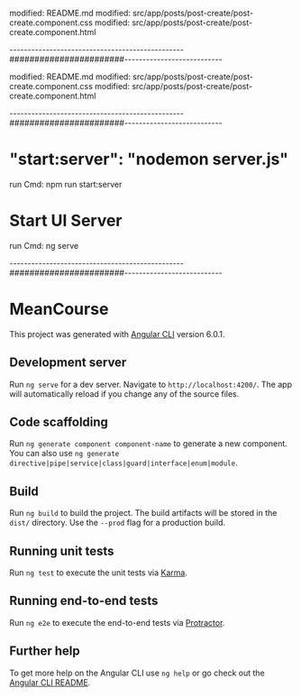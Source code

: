 modified:   README.md
modified:   src/app/posts/post-create/post-create.component.css
modified:   src/app/posts/post-create/post-create.component.html

------------------------------------------------#######################---------------------------

modified:   README.md
modified:   src/app/posts/post-create/post-create.component.css
modified:   src/app/posts/post-create/post-create.component.html

------------------------------------------------#######################---------------------------

# "start:server": "nodemon server.js"
run Cmd: npm run start:server

# Start UI Server
run Cmd: ng serve

------------------------------------------------#######################---------------------------

# MeanCourse

This project was generated with [Angular CLI](https://github.com/angular/angular-cli) version 6.0.1.

## Development server

Run `ng serve` for a dev server. Navigate to `http://localhost:4200/`. The app will automatically reload if you change any of the source files.

## Code scaffolding

Run `ng generate component component-name` to generate a new component. You can also use `ng generate directive|pipe|service|class|guard|interface|enum|module`.

## Build

Run `ng build` to build the project. The build artifacts will be stored in the `dist/` directory. Use the `--prod` flag for a production build.

## Running unit tests

Run `ng test` to execute the unit tests via [Karma](https://karma-runner.github.io).

## Running end-to-end tests

Run `ng e2e` to execute the end-to-end tests via [Protractor](http://www.protractortest.org/).

## Further help

To get more help on the Angular CLI use `ng help` or go check out the [Angular CLI README](https://github.com/angular/angular-cli/blob/master/README.md).
